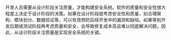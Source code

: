 开发人员需要从设计阶段关注质量，才能构建安全系统。软件的质量和安全性很大程度上决定于设计阶段的决策。如果在设计阶段就考虑安全性和质量，如合理架构、模块划分、数据验证等，可以有效预防后续开发中的漏洞和缺陷。如果等到开发后期或测试阶段再考虑质量和安全，会导致修复成本高且难以彻底解决问题。因此，从设计阶段关注质量是实现安全系统的关键。